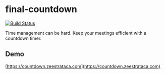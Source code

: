 # final-countdown
[![Build Status](https://travis-ci.org/szeestraten/final-countdown.svg?branch=master)](https://travis-ci.org/szeestraten/final-countdown)

Time management can be hard. Keep your meetings efficient with a countdown timer.

## Demo

[https://countdown.zeestrataca.com](https://countdown.zeestrataca.com)
